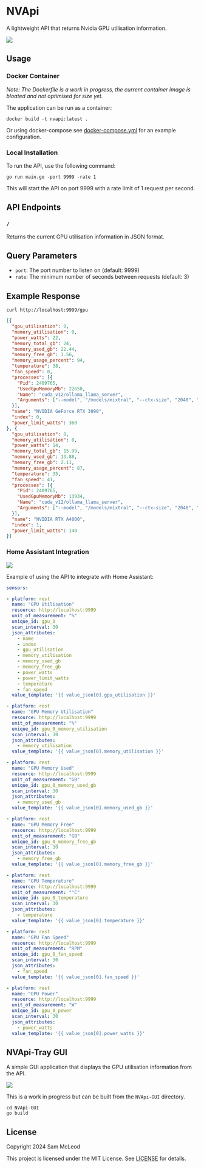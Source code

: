 # NVApi

A lightweight API that returns Nvidia GPU utilisation information.

![](screenshots/json_response.png)

## Usage

### Docker Container

_Note: The Dockerfile is a work in progress, the current container image is bloated and not optimised for size yet._

The application can be run as a container:

```shell
docker build -t nvapi:latest .
```

Or using docker-compose see [docker-compose.yml](docker-compose.yml) for an example configuration.

### Local Installation

To run the API, use the following command:

```shell
go run main.go -port 9999 -rate 1
```

This will start the API on port 9999 with a rate limit of 1 request per second.

## API Endpoints

### `/`

Returns the current GPU utilisation information in JSON format.

## Query Parameters

* `port`: The port number to listen on (default: 9999)
* `rate`: The minimum number of seconds between requests (default: 3)

## Example Response

```shell
curl http://localhost:9999/gpu
```

```json
[{
  "gpu_utilisation": 0,
  "memory_utilisation": 0,
  "power_watts": 22,
  "memory_total_gb": 24,
  "memory_used_gb": 22.44,
  "memory_free_gb": 1.56,
  "memory_usage_percent": 94,
  "temperature": 38,
  "fan_speed": 0,
  "processes": [{
    "Pid": 2409765,
    "UsedGpuMemoryMb": 22650,
    "Name": "cuda_v12/ollama_llama_server",
    "Arguments": ["--model", "/models/mixtral", "--ctx-size", "2048", "--batch-size", "512", "--embedding", "--log-disable", "--n-gpu-layers", "26", "--flash-attn", "--parallel", "1", "--port", "39467"]
  }],
  "name": "NVIDIA GeForce RTX 3090",
  "index": 0,
  "power_limit_watts": 360
}, {
  "gpu_utilisation": 0,
  "memory_utilisation": 0,
  "power_watts": 14,
  "memory_total_gb": 15.99,
  "memory_used_gb": 13.88,
  "memory_free_gb": 2.11,
  "memory_usage_percent": 87,
  "temperature": 35,
  "fan_speed": 41,
  "processes": [{
    "Pid": 2409765,
    "UsedGpuMemoryMb": 13934,
    "Name": "cuda_v12/ollama_llama_server",
    "Arguments": ["--model", "/models/mixtral", "--ctx-size", "2048", "--batch-size", "512", "--embedding", "--log-disable", "--n-gpu-layers", "26", "--flash-attn", "--parallel", "1", "--port", "39467"]
  }],
  "name": "NVIDIA RTX A4000",
  "index": 1,
  "power_limit_watts": 140
}]
```

### Home Assistant Integration

![](screenshots/home-assistant-integration-2.png)

Example of using the API to integrate with Home Assistant:

```yaml
sensors:

- platform: rest
  name: "GPU Utilisation"
  resource: http://localhost:9999
  unit_of_measurement: "%"
  unique_id: gpu_0
  scan_interval: 30
  json_attributes:
    - name
    - index
    - gpu_utilisation
    - memory_utilisation
    - memory_used_gb
    - memory_free_gb
    - power_watts
    - power_limit_watts
    - temperature
    - fan_speed
  value_template: '{{ value_json[0].gpu_utilisation }}'

- platform: rest
  name: "GPU Memory Utilisation"
  resource: http://localhost:9999
  unit_of_measurement: "%"
  unique_id: gpu_0_memory_utilisation
  scan_interval: 30
  json_attributes:
    - memory_utilisation
  value_template: '{{ value_json[0].memory_utilisation }}'

- platform: rest
  name: "GPU Memory Used"
  resource: http://localhost:9999
  unit_of_measurement: "GB"
  unique_id: gpu_0_memory_used_gb
  scan_interval: 30
  json_attributes:
    - memory_used_gb
  value_template: '{{ value_json[0].memory_used_gb }}'

- platform: rest
  name: "GPU Memory Free"
  resource: http://localhost:9999
  unit_of_measurement: "GB"
  unique_id: gpu_0_memory_free_gb
  scan_interval: 30
  json_attributes:
    - memory_free_gb
  value_template: '{{ value_json[0].memory_free_gb }}'

- platform: rest
  name: "GPU Temperature"
  resource: http://localhost:9999
  unit_of_measurement: "°C"
  unique_id: gpu_0_temperature
  scan_interval: 30
  json_attributes:
    - temperature
  value_template: '{{ value_json[0].temperature }}'

- platform: rest
  name: "GPU Fan Speed"
  resource: http://localhost:9999
  unit_of_measurement: "RPM"
  unique_id: gpu_0_fan_speed
  scan_interval: 30
  json_attributes:
    - fan_speed
  value_template: '{{ value_json[0].fan_speed }}'

- platform: rest
  name: "GPU Power"
  resource: http://localhost:9999
  unit_of_measurement: "W"
  unique_id: gpu_0_power
  scan_interval: 30
  json_attributes:
    - power_watts
  value_template: '{{ value_json[0].power_watts }}'
```

## NVApi-Tray GUI

A simple GUI application that displays the GPU utilisation information from the API.

![](screenshots/NVApiGUI.png)

This is a work in progress but can be built from the `NVApi-GUI` directory.

```shell
cd NVApi-GUI
go build
```

## License

Copyright 2024 Sam McLeod

This project is licensed under the MIT License. See [LICENSE](LICENSE) for details.
